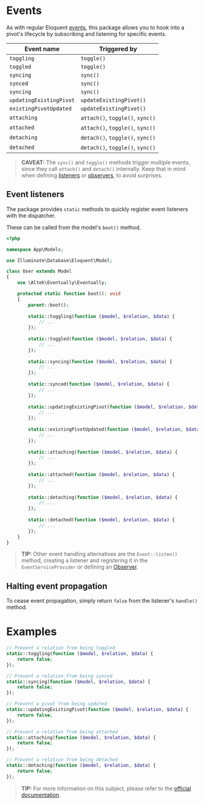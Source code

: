 # Events
As with regular Eloquent [events](https://laravel.com/docs/5.7/eloquent#events), this package allows you to hook into a pivot's lifecycle by subscribing and listening for specific events.

Event name              | Triggered by
------------------------|------------------------------------------
`toggling`              | `toggle()`
`toggled`               | `toggle()`
`syncing`               | `sync()`
`synced`                | `sync()`
`syncing`               | `sync()`
`updatingExistingPivot` | `updateExistingPivot()`
`existingPivotUpdated`  | `updateExistingPivot()`
`attaching`             | `attach()`, `toggle()`, `sync()`
`attached`              | `attach()`, `toggle()`, `sync()`
`detaching`             | `detach()`, `toggle()`, `sync()`
`detached`              | `detach()`, `toggle()`, `sync()`

> **CAVEAT:** The `sync()` and `toggle()` methods trigger multiple events, since they call `attach()` and `detach()` internally. Keep that in mind when defining [listeners](https://laravel.com/docs/5.7/events#defining-listeners) or [observers](https://laravel.com/docs/5.7/eloquent#observers), to avoid surprises.

## Event listeners
The package provides `static` methods to quickly register event listeners with the dispatcher.

These can be called from the model's `boot()` method.

```php
<?php

namespace App\Models;

use Illuminate\Database\Eloquent\Model;

class User extends Model
{
    use \Altek\Eventually\Eventually;

    protected static function boot(): void
    {
        parent::boot();
    
        static::toggling(function ($model, $relation, $data) {
            // ...
        });
        
        static::toggled(function ($model, $relation, $data) {
            // ...
        });
        
        static::syncing(function ($model, $relation, $data) {
            // ...
        });
        
        static::synced(function ($model, $relation, $data) {
            // ...
        });
        
        static::updatingExistingPivot(function ($model, $relation, $data) {
            // ...
        });
        
        static::existingPivotUpdated(function ($model, $relation, $data) {
            // ...
        });
        
        static::attaching(function ($model, $relation, $data) {
            // ...
        });
        
        static::attached(function ($model, $relation, $data) {
            // ...
        });
        
        static::detaching(function ($model, $relation, $data) {
            // ...
        });
        
        static::detached(function ($model, $relation, $data) {
            // ...
        });
    }
}
```

> **TIP:** Other event handling alternatives are the `Event::listen()` method, creating a listener and registering it in the `EventServiceProvider` or defining an [Observer](https://laravel.com/docs/5.7/eloquent#observers).

## Halting event propagation
To cease event propagation, simply return `false` from the listener's `handle()` method.

# Examples
```php
// Prevent a relation from being toggled
static::toggling(function ($model, $relation, $data) {
    return false;
});

// Prevent a relation from being synced
static::syncing(function ($model, $relation, $data) {
    return false;
});

// Prevent a pivot from being updated
static::updatingExistingPivot(function ($model, $relation, $data) {
    return false;
});

// Prevent a relation from being attached
static::attaching(function ($model, $relation, $data) {
    return false;
});

// Prevent a relation from being detached
static::detaching(function ($model, $relation, $data) {
    return false;
});
```

> **TIP:** For more information on this subject, please refer to the [official documentation](https://laravel.com/docs/5.7/events).
